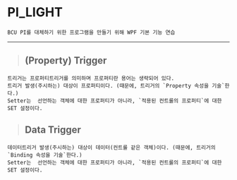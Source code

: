 # PI_LIGHT
    BCU PI를 대체하기 위한 프로그램을 만들기 위해 WPF 기본 기능 연습

* * *

>## (Property) Trigger
    트리거는 프로퍼티트리거를 의미하며 프로퍼티란 용어는 생략되어 있다.
	트리거 발생(주시하는) 대상이 프로퍼티이다. (때문에, 트리거의 `Property 속성을 기술`한다.)
	Setter는  선언하는 객체에 대한 프로퍼티가 아니라, `적용된 컨트롤의 프로퍼티`에 대한 SET 설정이다.
	
>## Data Trigger
	데이터트리거 발생(주시하는) 대상이 데이터(컨트롤 같은 객체)이다. (때문에, 트리거의 `Binding 속성을 기술`한다.)
	Setter는  선언하는 객체에 대한 프로퍼티가 아니라, `적용된 컨트롤의 프로퍼티`에 대한 SET 설정이다.
	
